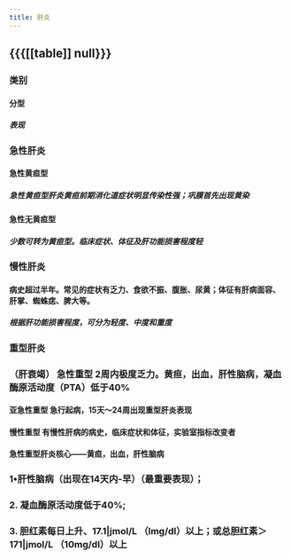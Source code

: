```yaml
---
title: 肝炎
---
```


## {{{[[table]] null}}}
### 类别	
#### 分型	
##### 表现

### 急性肝炎	
#### 急性黄疸型	
##### 急性黄疸型肝炎黄疸前期消化道症状明显传染性强；巩膜首先出现黄染

#### 急性无黄疸型	
##### 少数可转为黄疸型。临床症状、体征及肝功能损害程度轻

### 慢性肝炎		
#### 病史超过半年。常见的症状有乏力、食欲不振、腹胀、尿黄；体征有肝病面容、 肝掌、蜘蛛痣、脾大等。
##### 根据肝功能损害程度，可分为轻度、中度和重度

### 重型肝炎

### （肝衰竭）	急性重型	2周内极度乏力。黄疸，出血，肝性脑病，凝血酶原活动度（PTA）低于40%
#### 亚急性重型	急行起病，15天〜24周出现重型肝炎表现

#### 慢性重型	有慢性肝病的病史，临床症状和体征，实验室指标改变者

#### 急性重型肝炎核心——黄疸，出血，肝性脑病

### 1•肝性脑病（出现在14天内-早）（最重要表现）；

### 2.	凝血酶原活动度低于40%;

### 3.	胆红素每日上升、17.1|jmol/L （lmg/dl）以上；或总胆红素＞171|jmol/L （10mg/dl）以上

